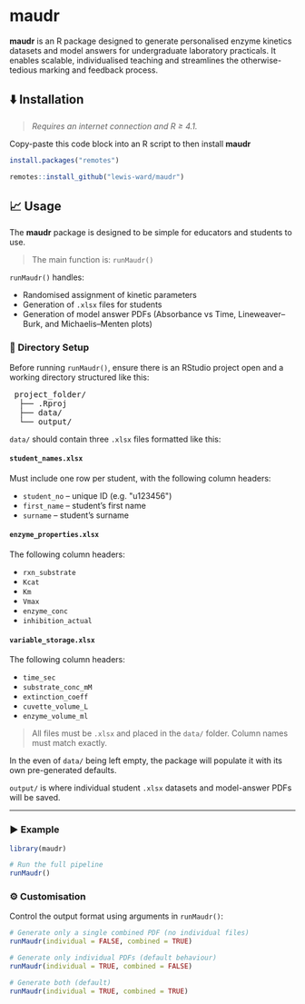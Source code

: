 # maudr

**maudr** is an R package designed to generate personalised enzyme kinetics datasets and model answers for undergraduate laboratory practicals.
It enables scalable, individualised teaching and streamlines the otherwise-tedious marking and feedback process.

## ⬇️ Installation
> _Requires an internet connection and R ≥ 4.1._

Copy-paste this code block into an R script to then install **maudr**

``` r
install.packages("remotes")

remotes::install_github("lewis-ward/maudr")
```
## 📈 Usage

The **maudr** package is designed to be simple for educators and students to use.

> The main function is: `runMaudr()`

`runMaudr()` handles:
- Randomised assignment of kinetic parameters
- Generation of `.xlsx` files for students
- Generation of model answer PDFs (Absorbance vs Time, Lineweaver–Burk, and Michaelis–Menten plots)

### 📁 Directory Setup

Before running `runMaudr()`, ensure there is an RStudio project open and a working directory structured like this:
<pre> project_folder/ 
  ├── .Rproj 
  ├── data/ 
  └── output/ </pre>

`data/` should contain three `.xlsx` files formatted like this:

#### **`student_names.xlsx`**  
  Must include one row per student, with the following column headers:
  - `student_no` – unique ID (e.g. "u123456")
  - `first_name` – student’s first name
  - `surname` – student’s surname

#### **`enzyme_properties.xlsx`**  
  The following column headers:
  - `rxn_substrate`
  - `Kcat`
  - `Km`
  - `Vmax`
  - `enzyme_conc`
  - `inhibition_actual`

#### **`variable_storage.xlsx`**  
  The following column headers:
  - `time_sec`
  - `substrate_conc_mM`
  - `extinction_coeff`
  - `cuvette_volume_L`
  - `enzyme_volume_ml`

> All files must be `.xlsx` and placed in the `data/` folder. Column names must match exactly.

In the even of `data/` being left empty, the package will populate it with its own pre-generated defaults.

`output/` is where individual student `.xlsx` datasets and model-answer PDFs will be saved.

---

### ▶️ Example

```r
library(maudr)

# Run the full pipeline
runMaudr()
```
### ⚙️ Customisation

Control the output format using arguments in `runMaudr()`:

```r
# Generate only a single combined PDF (no individual files)
runMaudr(individual = FALSE, combined = TRUE)

# Generate only individual PDFs (default behaviour)
runMaudr(individual = TRUE, combined = FALSE)

# Generate both (default)
runMaudr(individual = TRUE, combined = TRUE) 
```

